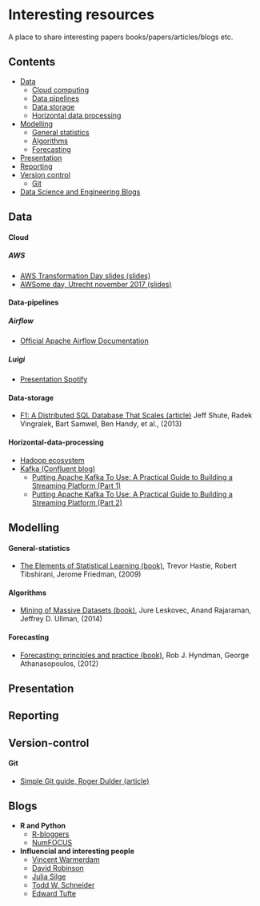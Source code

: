 # Interesting resources
A place to share interesting papers books/papers/articles/blogs etc.

## Contents

* [Data](#data)
  * [Cloud computing](#cloud)
  * [Data pipelines](#data-pipelines)
  * [Data storage](#data-storage)
  * [Horizontal data processing](Horizontal-data-processing)
* [Modelling](#modelling)
  * [General statistics](#general-statistics)
  * [Algorithms](#algorithms)
  * [Forecasting](#forecasting)
* [Presentation](#presentation)
* [Reporting](#reporting)
* [Version control](#version-control)
  * [Git](#git)
* [Data Science and Engineering Blogs](#blogs)


## Data

#### Cloud

##### AWS
* [AWS Transformation Day slides (slides)](https://www.slideshare.net/AmazonWebServices/tag/benelux-transformation-day-2017)
* [AWSome day, Utrecht november 2017 (slides)](https://www.slideshare.net/secret/3AyYGeM9cMeT26)

#### Data-pipelines

##### Airflow
* [Official Apache Airflow Documentation](https://airflow.apache.org/)

##### Luigi
* [Presentation Spotify](https://www.slideshare.net/erikbern/luigi-presentation-nyc-data-science)

#### Data-storage
* [F1: A Distributed SQL Database That Scales (article)](https://static.googleusercontent.com/media/research.google.com/nl//pubs/archive/41344.pdf) Jeff Shute, Radek Vingralek, Bart Samwel, Ben Handy, et al., (2013)

#### Horizontal-data-processing
* [Hadoop ecosystem](https://hadoopecosystemtable.github.io/)
* [Kafka (Confluent blog)](https://www.confluent.io/blog/)
    * [Putting Apache Kafka To Use: A Practical Guide to Building a Streaming Platform (Part 1)](https://www.confluent.io/blog/stream-data-platform-1/)
    * [Putting Apache Kafka To Use: A Practical Guide to Building a Streaming Platform (Part 2)](https://www.confluent.io/blog/stream-data-platform-2/)


## Modelling

#### General-statistics
* [The Elements of Statistical Learning (book)](https://statweb.stanford.edu/~tibs/ElemStatLearn/printings/ESLII_print10.pdf), Trevor Hastie, Robert Tibshirani, Jerome Friedman, (2009)

#### Algorithms
* [Mining of Massive Datasets (book)](http://infolab.stanford.edu/~ullman/mmds/book.pdf), Jure Leskovec, Anand Rajaraman, Jeffrey D. Ullman, (2014)

#### Forecasting
* [Forecasting: principles and practice (book)](https://www.otexts.org/fpp), Rob J. Hyndman, George Athanasopoulos, (2012)  


## Presentation


## Reporting


## Version-control

#### Git
* [Simple Git guide, Roger Dulder (article)](http://rogerdudler.github.io/git-guide/)


## Blogs
* **R and Python**
  * [R-bloggers](https://r-bloggers.com)
  * [NumFOCUS](https://www.numfocus.org)
* **Influencial and interesting people**
  * [Vincent Warmerdam](http://koaning.io)
  * [David Robinson](http://varianceexplained.org)
  * [Julia Silge](http://juliasilge.com)
  * [Todd W. Schneider](http://toddwschneider.com)
  * [Edward Tufte](https://www.edwardtufte.com/tufte/)
